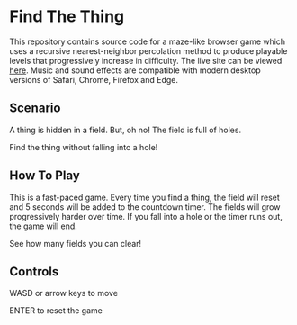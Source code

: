# Find The Thing

This repository contains source code for a maze-like browser game which uses a recursive nearest-neighbor percolation method to produce playable levels that progressively increase in difficulty. The live site can be viewed [here](https://dsshen.github.io/find-the-thing/). Music and sound effects are compatible with modern desktop versions of Safari, Chrome, Firefox and Edge.

## Scenario

A thing is hidden in a field. But, oh no! The field is full of holes.

Find the thing without falling into a hole!

## How To Play

This is a fast-paced game. Every time you find a thing, the field will reset and 5 seconds will be added to the countdown timer. The fields will grow progressively harder over time. If you fall into a hole or the timer runs out, the game will end.

See how many fields you can clear!

## Controls

WASD or arrow keys to move

ENTER to reset the game